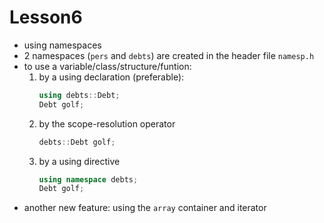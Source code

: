 # Lesson6
- using namespaces
- 2 namespaces (`pers` and `debts`) are created in the header file `namesp.h`
- to use a variable/class/structure/funtion:
  1. by a using declaration (preferable):
      ```C++
      using debts::Debt;
      Debt golf;
      ``` 
  2. by the scope-resolution operator
      ```C++
      debts::Debt golf;
      ```
  3. by a using directive
      ```C++
      using namespace debts;
      Debt golf;
      ```
- another new feature: using the `array` container and iterator